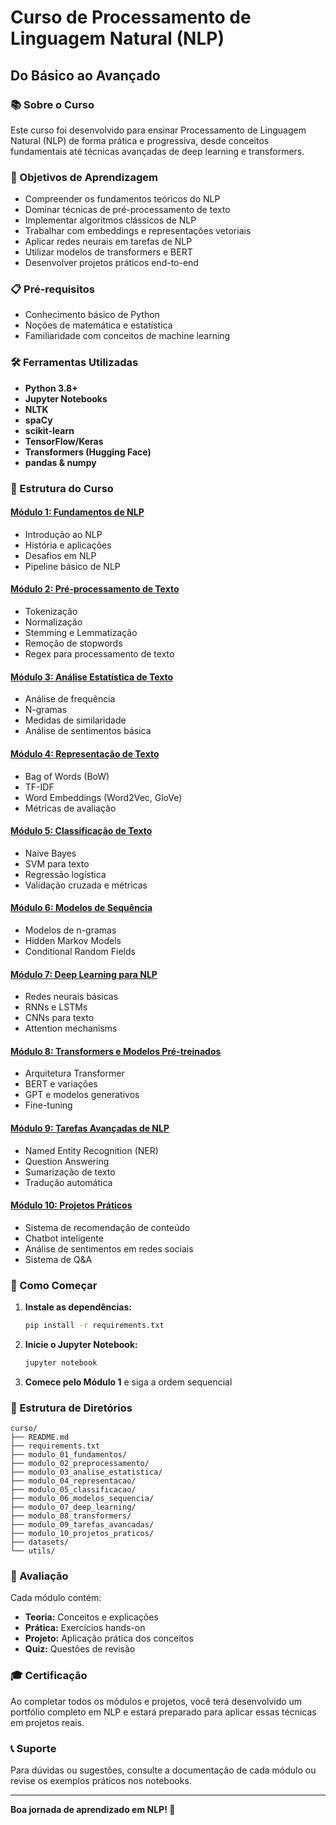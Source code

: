# Curso de Processamento de Linguagem Natural (NLP)
## Do Básico ao Avançado

### 📚 Sobre o Curso

Este curso foi desenvolvido para ensinar Processamento de Linguagem Natural (NLP) de forma prática e progressiva, desde conceitos fundamentais até técnicas avançadas de deep learning e transformers.

### 🎯 Objetivos de Aprendizagem

- Compreender os fundamentos teóricos do NLP
- Dominar técnicas de pré-processamento de texto
- Implementar algoritmos clássicos de NLP
- Trabalhar com embeddings e representações vetoriais
- Aplicar redes neurais em tarefas de NLP
- Utilizar modelos de transformers e BERT
- Desenvolver projetos práticos end-to-end

### 📋 Pré-requisitos

- Conhecimento básico de Python
- Noções de matemática e estatística
- Familiaridade com conceitos de machine learning

### 🛠 Ferramentas Utilizadas

- **Python 3.8+**
- **Jupyter Notebooks**
- **NLTK**
- **spaCy**
- **scikit-learn**
- **TensorFlow/Keras**
- **Transformers (Hugging Face)**
- **pandas & numpy**

### 📖 Estrutura do Curso

#### [**Módulo 1: Fundamentos de NLP**](modulo_01_fundamentos/README.md)
- Introdução ao NLP
- História e aplicações
- Desafios em NLP
- Pipeline básico de NLP

#### [**Módulo 2: Pré-processamento de Texto**](modulo_02_preprocessamento/README.md)
- Tokenização
- Normalização
- Stemming e Lemmatização
- Remoção de stopwords
- Regex para processamento de texto

#### [**Módulo 3: Análise Estatística de Texto**](modulo_03_analise_estatistica/README.md)
- Análise de frequência
- N-gramas
- Medidas de similaridade
- Análise de sentimentos básica

#### [**Módulo 4: Representação de Texto**](modulo_04_representacao/README.md)
- Bag of Words (BoW)
- TF-IDF
- Word Embeddings (Word2Vec, GloVe)
- Métricas de avaliação

#### [**Módulo 5: Classificação de Texto**](modulo_05_classificacao/README.md)
- Naive Bayes
- SVM para texto
- Regressão logística
- Validação cruzada e métricas

#### [**Módulo 6: Modelos de Sequência**](modulo_06_modelos_sequencia/README.md)
- Modelos de n-gramas
- Hidden Markov Models
- Conditional Random Fields

#### [**Módulo 7: Deep Learning para NLP**](modulo_07_deep_learning/README.md)
- Redes neurais básicas
- RNNs e LSTMs
- CNNs para texto
- Attention mechanisms

#### [**Módulo 8: Transformers e Modelos Pré-treinados**](modulo_08_transformers/README.md)
- Arquitetura Transformer
- BERT e variações
- GPT e modelos generativos
- Fine-tuning

#### [**Módulo 9: Tarefas Avançadas de NLP**](modulo_09_tarefas_avancadas/README.md)
- Named Entity Recognition (NER)
- Question Answering
- Sumarização de texto
- Tradução automática

#### [**Módulo 10: Projetos Práticos**](modulo_10_projetos_praticos/README.md)
- Sistema de recomendação de conteúdo
- Chatbot inteligente
- Análise de sentimentos em redes sociais
- Sistema de Q&A

### 🚀 Como Começar

1. **Instale as dependências:**
   ```bash
   pip install -r requirements.txt
   ```

2. **Inicie o Jupyter Notebook:**
   ```bash
   jupyter notebook
   ```

3. **Comece pelo Módulo 1** e siga a ordem sequencial

### 📁 Estrutura de Diretórios

```
curso/
├── README.md
├── requirements.txt
├── modulo_01_fundamentos/
├── modulo_02_preprocessamento/
├── modulo_03_analise_estatistica/
├── modulo_04_representacao/
├── modulo_05_classificacao/
├── modulo_06_modelos_sequencia/
├── modulo_07_deep_learning/
├── modulo_08_transformers/
├── modulo_09_tarefas_avancadas/
├── modulo_10_projetos_praticos/
├── datasets/
└── utils/
```

### 📝 Avaliação

Cada módulo contém:
- **Teoria:** Conceitos e explicações
- **Prática:** Exercícios hands-on
- **Projeto:** Aplicação prática dos conceitos
- **Quiz:** Questões de revisão

### 🎓 Certificação

Ao completar todos os módulos e projetos, você terá desenvolvido um portfólio completo em NLP e estará preparado para aplicar essas técnicas em projetos reais.

### 📞 Suporte

Para dúvidas ou sugestões, consulte a documentação de cada módulo ou revise os exemplos práticos nos notebooks.

---

**Boa jornada de aprendizado em NLP! 🚀** 